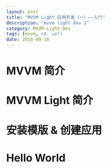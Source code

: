 ```yaml
---
layout: post
title: "MVVM Light 应用开发（一）——入门"
description: "mvvm light dev 1"
category: MVVM-Light-Dev
tags: [mvvm, c#, wpf]
date: 2016-09-10
---
```


# MVVM 简介

# MVVM Light 简介

# 安装模版 & 创建应用

# Hello World

